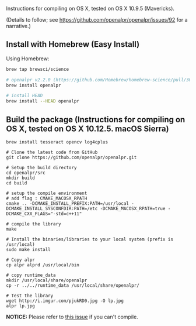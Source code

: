 Instructions for compiling on OS X, tested on OS X 10.9.5 (Mavericks).

(Details to follow; see https://github.com/openalpr/openalpr/issues/92 for a narrative.)

## Install with Homebrew (Easy Install)

Using Homebrew:

```sh
brew tap brewsci/science

# openalpr v2.2.0 (https://github.com/Homebrew/homebrew-science/pull/3073)
brew install openalpr

# install HEAD
brew install --HEAD openalpr
```

## Build the package (Instructions for compiling on OS X, tested on OS X 10.12.5. macOS Sierra)

```
brew install tesseract opencv log4cplus

# Clone the latest code from GitHub
git clone https://github.com/openalpr/openalpr.git

# Setup the build directory
cd openalpr/src
mkdir build
cd build

# setup the compile environment
# add flag : CMAKE_MACOSX_RPATH 
cmake .. -DCMAKE_INSTALL_PREFIX:PATH=/usr/local -DCMAKE_INSTALL_SYSCONFDIR:PATH=/etc -DCMAKE_MACOSX_RPATH=true -DCMAKE_CXX_FLAGS="-std=c++11"

# compile the library
make

# Install the binaries/libraries to your local system (prefix is /usr/local)
sudo make install

# Copy alpr 
cp alpr alprd /usr/local/bin

# copy runtime_data
mkdir /usr/local/share/openalpr
cp -r ../../runtime_data /usr/local/share/openalpr/

# Test the library
wget http://i.imgur.com/pjukRD0.jpg -O lp.jpg
alpr lp.jpg
```

**NOTICE:**
Please refer to [this issue](https://github.com/openalpr/openalpr/issues/658) if you can't compile.